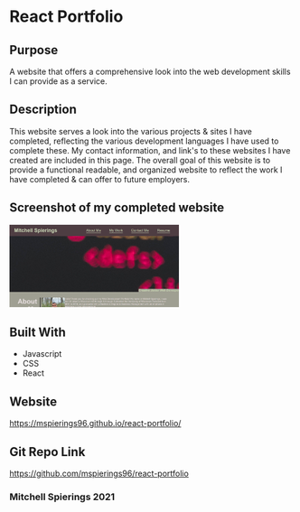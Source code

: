 # React Portfolio

## Purpose
A website that offers a comprehensive look into the web development skills I can provide as a service. 

## Description
This website serves a look into the various projects & sites I have completed, reflecting the various development languages I have used to complete these. My contact information, and link's to these websites I have created are included in this page. The overall goal of this website is to provide a functional readable, and organized website to reflect the work I have completed & can offer to future employers.

## Screenshot of my completed website

<img src="https://github.com/mspierings96/Portfolio/blob/main/assets/Images/Siteshot.png" width="300">

## Built With
* Javascript
* CSS
* React

## Website
https://mspierings96.github.io/react-portfolio/

## Git Repo Link
https://github.com/mspierings96/react-portfolio

### Mitchell Spierings 2021